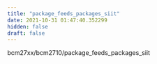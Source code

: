 ```yaml
---
title: "package_feeds_packages_siit"
date: 2021-10-31 01:47:40.352299
hidden: false
draft: false
---
```


bcm27xx/bcm2710/package_feeds_packages_siit

